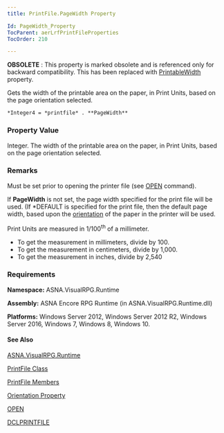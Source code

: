 ```yaml
---
title: PrintFile.PageWidth Property

Id: PageWidth_Property
TocParent: aerLrfPrintFileProperties
TocOrder: 210

---
```


**OBSOLETE** : This property is marked obsolete and is referenced only for backward compatibility. This has been replaced with [PrintableWidth](PrintableWidth_Property.html) property. 

Gets the width of the printable area on the paper, in Print Units, based on the page orientation selected. 

```
*Integer4 = *printfile* . **PageWidth** 
```

### Property Value
Integer. The width of the printable area on the paper, in Print Units, based on the page orientation selected. 

### Remarks
Must be set prior to opening the printer file (see [OPEN](OPEN.html) command). 

If **PageWidth** is not set, the page width specified for the print file will be used. (If *DEFAULT is specified for the print file, then the default page width, based upon the [orientation](Orientation_Property.html) of the paper in the printer will be used. 

Print Units are measured in 1/100<sup>th</sup> of a millimeter. 

- To get the measurement in millimeters, divide by 100.
- To get the measurement in centimeters, divide by 1,000.
- To get the measurement in inches, divide by 2,540

### Requirements
**Namespace:** ASNA.VisualRPG.Runtime 

**Assembly:** ASNA Encore RPG Runtime (in ASNA.VisualRPG.Runtime.dll) 

**Platforms:** Windows Server 2012, Windows Server 2012 R2, Windows Server 2016, Windows 7, Windows 8, Windows 10. 

#### See Also
[ASNA.VisualRPG.Runtime](ecrLrfRuntimeNamespace.html)

[PrintFile Class](ecrLrfPrintFileClass.html)

[PrintFile Members](ecrLrfPrintFileMembers.html)

[Orientation Property](Orientation_Property.html)

[OPEN](OPEN.html)

[DCLPRINTFILE](DCLPRINTFILE.html) 

